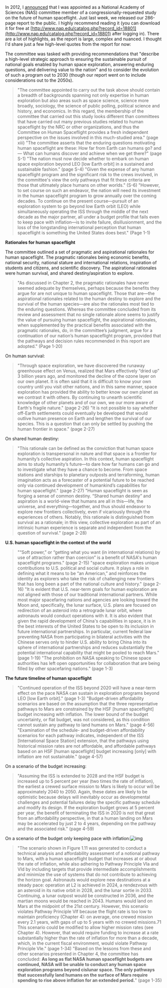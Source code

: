 

In 2012, I [announced](http://arielwaldman.com/2013/01/07/the-future-of-human-spaceflight/) that I was
appointed as a National Academy of Sciences (NAS) committee member of a congressionally-requested study on
the future of human spaceflight. Just last week, we released our 286-page report to the public. I highly
recommend reading it (you can download it for free at
[http://www.nap.edu/catalog.php?record_id=18801](http://www.nap.edu/catalog.php?record_id=18801) after logging
in). There are a lot of highlights, as the report is large, complex and nuanced. I thought I'd share just a
few high-level quotes from the report for now:

The committee was tasked with providing recommendations that "describe a high-level strategic approach to
ensuring the sustainable pursuit of national goals enabled by human space exploration, answering enduring
questions, and delivering value to the nation" and to consider the evolution of such a program out to 2030
(though our report went on to include considerations out to the 2050s).

> "The
> committee appointed to carry out the task above should contain a breadth of backgrounds spanning not only
> expertise in human exploration but also areas such as space science, science more broadly, sociology, the
> science of public polling, political science and history, and economics. In this regard, the membership of the
> committee that carried out this study looks different than committees that have carried out many previous
> studies related to human spaceflight by the NRC or other organizations, and thus the Committee on Human
> Spaceflight provides a fresh independent perspective on the issues involved in this much-studied area." (page
> xiii)
> "The committee asserts that the enduring questions motivating human spaceflight are these: How far from Earth
> can humans go? and — What can humans discover and achieve when we get there?" (page S-1)
> "The nation must now decide whether to embark on human space exploration beyond LEO [low Earth orbit] in a
> sustained and sustainable fashion." (page S-4)
> "Given the expense of any human spaceflight program and the significant risk to the crews involved, in the
> committee's view the only pathways that fit these criteria are those that ultimately place humans on other
> worlds." (S-6)
> "However, to set course on such an endeavor, the nation will need its investment in the human spaceflight
> program to grow annually over the coming decades. To continue on the present course—pursuit of an
> exploration system to go beyond low Earth orbit (LEO) while simultaneously operating the ISS through the
> middle of the next decade as the major partner, all under a budget profile that fails even to keep pace with
> inflation—is to invite failure, disillusionment, and the loss of the longstanding international perception
> that human spaceflight is something the United States does best." (Page 1-1)

__Rationales for human spaceflight__

The committee outlined a set of pragmatic and aspirational rationales for human spaceflight. The pragmatic
rationales being economic benefits, national security, national stature and international relations,
inspiration of students and citizens, and scientific discovery. The aspirational rationales were human
survival, and shared destiny/aspiration to explore. 

> "As discussed in Chapter 2, the
> pragmatic rationales have never seemed adequate by themselves, perhaps because the benefits they argue for are
> not unique to human spaceflight. Those that are—the aspirational rationales related to the human destiny to
> explore and the survival of the human species—are also the rationales most tied to the enduring questions.
> Whereas the committee concluded from its review and assessment that no single rationale alone seems to justify
> the value of pursuing human spaceflight, the aspirational rationales, when supplemented by the practical
> benefits associated with the pragmatic rationales, do, in the committee’s judgment, argue for a continuation
> of our nation’s human spaceflight program, provided that the pathways and decision rules recommended in this
> report are adopted." (Page 1-20)

On human survival:

> "Through space exploration, we have discovered the runaway
> greenhouse effect on Venus, realized that Mars effectively “dried up” 3 billion years ago, and monitored
> the decline of the ozone layer on our own planet. It is often said that it is difficult to know your own
> country until you visit other nations, and in this same manner, space exploration has provided the ability to
> better know our own planet as we contrast it with others. By continuing to unearth scientific knowledge of
> other planets and of our own, we our more aware of Earth's fragile nature." (page 2-26)
> "It is not possible to say whether off-Earth settlements could eventually be developed that would outlive
> human presence on Earth and lengthen the survival of our species. This is a question that can only be settled
> by pushing the human frontier in space." (page 2-27)

On shared human destiny:

> "This rationale can be defined as the conviction that human
> space exploration is transpersonal in nature and that space is a frontier for humanity’s collective
> aspiration. In this context, human spaceflight aims to study humanity’s future—to dare how far humans can
> go and to investigate what they have a chance to become. From space stations and starships to planetary
> outposts and terraforming, human imagination acts as a forecaster of a potential future to be reached only via
> continued development of humankind’s capabilities for human spaceflight." (page 2-27)
> "Human spaceflight is seen as forging a sense of common destiny. “Shared human destiny” and aspiration is
> a world-view that humans are all in this—life, the universe, and everything—together, and thus should
> endeavor to explore new frontiers collectively, even if vicariously through the experiences of others.
> Notably, this rationale is distinguished from survival as a rationale; in this view, collective exploration as
> part of an intrinsic human experience is separate and independent from the question of survival." (page
> 2-28)

__U.S. human spaceflight in the context of the world__

> "“Soft power,” or
> “getting what you want (in international relations) by use of attraction rather than coercion” is a
> benefit of NASA's human spaceflight programs." (page 2-15)
> "space exploration makes unique contributions to U.S. political and social culture. It plays a role in
> defining what it means to be “an American,” and reinforces the identity as explorers who take the risk of
> challenging new frontiers that has long been a part of the national culture and history." (page 2-16)
> "It is evident that U.S. near-term goals for human exploration are not aligned with those of our traditional
> international partners. While most major spacefaring nations and agencies are looking toward the Moon and,
> specifically, the lunar surface, U.S. plans are focused on redirection of an asteroid into a retrograde lunar
> orbit, where astronauts would conduct operations with it. It is also evident that given the rapid development
> of China's capabilities in space, it is in the best interests of the United States to be open to its inclusion
> in future international partnerships. In particular, current federal law preventing NASA from participating in
> bilateral activities with the Chinese serves only to hinder U.S. ability to bring China into its sphere of
> international partnerships and reduces substantially the potential international capability that might be
> pooled to reach Mars." (page 1-19)
> "The prohibition on NASA speaking to Chinese space authorities has left open opportunities for collaboration
> that are being filled by other spacefaring nations." (page 1-3)

__The future timeline of human spaceflight__

> "Continued operation of the ISS beyond
> 2020 will have a near-term effect on the pace NASA can sustain in exploration programs beyond LEO [low Earth
> orbit]." (page 1-3)
> "Budget-driven affordability scenarios are based on the assumption that the three representative pathways to
> Mars are constrained by the HSF [human spaceflight] budget increasing with inflation. The lower bound of the
> budget uncertainty, or flat budget, was not considered, as this condition cannot sustain any pathway to land
> humans on Mars." (page 4-56)
> "Examination of the schedule- and budget-driven affordability scenarios for each pathway indicates,
> independent of the ISS [International Space Station] extension, that the pathways using historical mission
> rates are not affordable, and affordable pathways based on an HSF [human spaceflight] budget increasing [only]
> with inflation are not sustainable." (page 4-57)

On a scenario of the budget increasing:

> "Assuming the ISS is extended to 2028 and the
> HSF budget is increased up to 5 percent per year (two times the rate of inflation), the earliest a crewed
> surface mission to Mars is likely to occur will be approximately 2040 to 2050. Again, these dates are likely
> to be optimistic because delays will inevitably occur as developmental challenges and potential failures delay
> the specific pathway schedule and modify its design. If the exploration budget grows at 5 percent per year,
> the benefit of terminating the ISS in 2020 is not that great from an affordability perspective, in that a
> human landing on Mars may be accelerated by just 2 to 4 years, depending on the pathway and the associated
> risk." (page 4-59)

On a scenario of the budget only keeping pace with
inflation:![img](https://pastrybox.s3.amazonaws.com/e0d881d4a15e0d5846d102e32603fc81/data/img/thoughts/insert/818/-b2796f2e4f99f71909649cbc0c8acbd7-c1f82cb2f50bd4921e488d9692cf1a4f.full.jpg)

> "The
> scenario shown in Figure 1.11 was generated to conduct a technical analysis and affordability assessment of a
> notional pathway to Mars, with a human spaceflight budget that increases at or about the rate of inflation,
> while also adhering to Pathway Principle VIa and VId by including targets that provide intermediate
> accomplishments and minimize the use of systems that do not contribute to achieving the horizon goal.
> Astronauts would explore new destinations at a steady pace: operation at L2 is achieved in 2024, a rendezvous
> with an asteroid in its native orbit in 2028, and the lunar sortie in 2033. Continuing, a lunar outpost would
> be constructed in 2036, and the martian moons would be reached in 2043. Humans would land on Mars at the
> midpoint of the 21st century. However, this scenario violates Pathway Principle VIf because the flight rate is
> too low to maintain proficiency (Chapter 4): on average, one crewed mission every 2.1 years, with gaps of up
> to 5 years with no crewed missions.71 This scenario could be modified to allow higher mission rates (see
> Chapter 4). However, that would require funding to increase at a rate substantially higher than the rate of
> inflation for more than a decade, which, in the current fiscal environment, would violate Pathway Principle
> VIe." (page 1-34)
> "Based on the lessons from these and other scenarios presented in Chapter 4, the committee has concluded: __As
> long as flat NASA human spaceflight budgets are continued, NASA will be unable to conduct any human space
> exploration programs beyond cislunar space. The only pathways that successfully land humans on the surface of
> Mars require spending to rise above inflation for an extended period.__" (page 1-35)